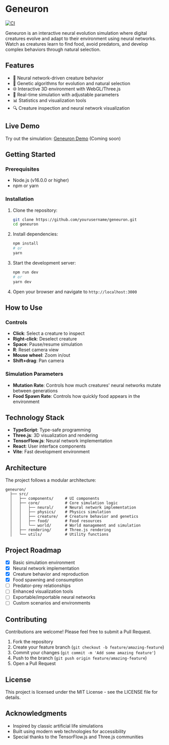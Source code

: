 # Geneuron

[![CI](https://github.com/tomingtoming/geneuron/actions/workflows/ci.yml/badge.svg)](https://github.com/tomingtoming/geneuron/actions/workflows/ci.yml)

Geneuron is an interactive neural evolution simulation where digital creatures evolve and adapt to their environment using neural networks. Watch as creatures learn to find food, avoid predators, and develop complex behaviors through natural selection.

## Features

- 🧠 Neural network-driven creature behavior
- 🧬 Genetic algorithms for evolution and natural selection
- 🌐 Interactive 3D environment with WebGL/Three.js
- 🔄 Real-time simulation with adjustable parameters
- 📊 Statistics and visualization tools
- 🔍 Creature inspection and neural network visualization

## Live Demo

Try out the simulation: [Geneuron Demo](https://geneuron-demo.vercel.app) (Coming soon)

## Getting Started

### Prerequisites

- Node.js (v16.0.0 or higher)
- npm or yarn

### Installation

1. Clone the repository:
   ```bash
   git clone https://github.com/yourusername/geneuron.git
   cd geneuron
   ```

2. Install dependencies:
   ```bash
   npm install
   # or
   yarn
   ```

3. Start the development server:
   ```bash
   npm run dev
   # or
   yarn dev
   ```

4. Open your browser and navigate to `http://localhost:3000`

## How to Use

### Controls

- **Click**: Select a creature to inspect
- **Right-click**: Deselect creature
- **Space**: Pause/resume simulation
- **R**: Reset camera view
- **Mouse wheel**: Zoom in/out
- **Shift+drag**: Pan camera

### Simulation Parameters

- **Mutation Rate**: Controls how much creatures' neural networks mutate between generations
- **Food Spawn Rate**: Controls how quickly food appears in the environment

## Technology Stack

- **TypeScript**: Type-safe programming
- **Three.js**: 3D visualization and rendering
- **TensorFlow.js**: Neural network implementation
- **React**: User interface components
- **Vite**: Fast development environment

## Architecture

The project follows a modular architecture:

```
geneuron/
  ├── src/
  │   ├── components/     # UI components
  │   ├── core/           # Core simulation logic
  │   │   ├── neural/     # Neural network implementation
  │   │   ├── physics/    # Physics simulation
  │   │   ├── creature/   # Creature behavior and genetics
  │   │   ├── food/       # Food resources
  │   │   └── world/      # World management and simulation
  │   ├── rendering/      # Three.js rendering
  │   └── utils/          # Utility functions
```

## Project Roadmap

- [x] Basic simulation environment
- [x] Neural network implementation
- [x] Creature behavior and reproduction
- [x] Food spawning and consumption
- [ ] Predator-prey relationships
- [ ] Enhanced visualization tools
- [ ] Exportable/importable neural networks
- [ ] Custom scenarios and environments

## Contributing

Contributions are welcome! Please feel free to submit a Pull Request.

1. Fork the repository
2. Create your feature branch (`git checkout -b feature/amazing-feature`)
3. Commit your changes (`git commit -m 'Add some amazing feature'`)
4. Push to the branch (`git push origin feature/amazing-feature`)
5. Open a Pull Request

## License

This project is licensed under the MIT License - see the LICENSE file for details.

## Acknowledgments

- Inspired by classic artificial life simulations
- Built using modern web technologies for accessibility
- Special thanks to the TensorFlow.js and Three.js communities